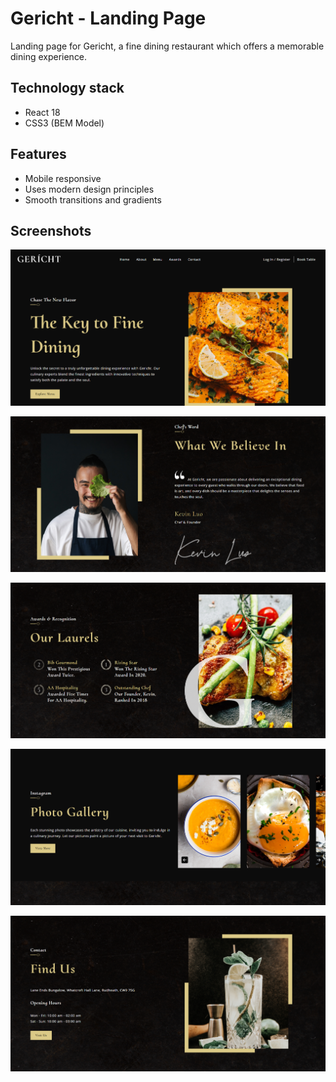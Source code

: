 # Gericht - Landing Page

Landing page for Gericht, a fine dining restaurant which offers a memorable dining experience.

## Technology stack

- React 18
- CSS3 (BEM Model)

## Features

- Mobile responsive
- Uses modern design principles
- Smooth transitions and gradients

## Screenshots

![Image-1](./src/assets/project-screenshots/image-1.png)

![Image-2](./src/assets/project-screenshots/image-2.png)

![Image-3](./src/assets/project-screenshots/image-3.png)

![Image-4](./src/assets/project-screenshots/image-4.png)

![Image-5](./src/assets/project-screenshots/image-5.png)
